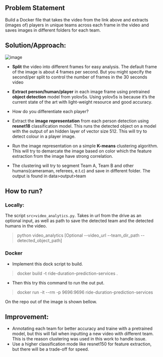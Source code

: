 ## Problem Statement
Build a Docker file that takes the video from the link above and extracts (images of) players in unique teams across each frame in the video and saves images in different folders for each team. <br>

## Solution/Approach:

![image](https://user-images.githubusercontent.com/26904085/179160449-0e71ca5c-7037-48aa-9fbe-d04dbc18598c.png)
 <br>

* **Split** the video into different frames for easy analysis. The default frame of the image is about 4 frames per second. But you might specify the second/per split to control the number of frames in the 30 seconds video
* **Extract person/human/player** in each image frame using pretrained **object detection** model from yolov5s. Using yolov5s is because it’s the current state of the art with light-weight resource and good accuracy.<br>

* How do you differentiate each player?

 * Extract the **image representation** from each person detection using **resnet18** classification model. This runs the detected object on a model with the output of an hidden layer of vector size 512. This will try to detect colour in a player image.
 * Run the image representation on a simple **K-means** clustering algorithm. This will try to demarcate the image based on color which the feature extraction from the image have strong correlation.
 * The clustering will try to segment Team A, Team B and other humans(cameraman, referees, e.t.c) and save in different folder. The output is found in data>output>team <br>

## How to run?

### Locally:
The script `src>video_analytics.py`. Takes in url from the drive as an optional input, as well as path to save the detected team and the detected humans in the video.

> python video_analytics [Optional --video_url --team_dir_path --detected_object_path]

### Docker 
* Implement this dock script to build. 

>  docker build -t ride-duration-prediction-services .

* Then this try this command to run the out put. 

> docker run -it --rm -p  9696:9696 ride-duration-prediction-services


On the repo out of the image is shown bellow.

## Improvement:
* Annotating each team for better accuracy and traine with a pretrained model, but this will fail when inputting a new video with different team. This is the reason clustering was used in this work to handle issue.
* Use a higher classification mode like resnet150 for feature extraction, but there will be a trade-off for speed.
